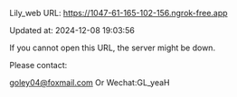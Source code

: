 Lily_web URL: https://1047-61-165-102-156.ngrok-free.app

Updated at: 2024-12-08 19:03:56

If you cannot open this URL, the server might be down.

Please contact: 

goley04@foxmail.com Or Wechat:GL_yeaH